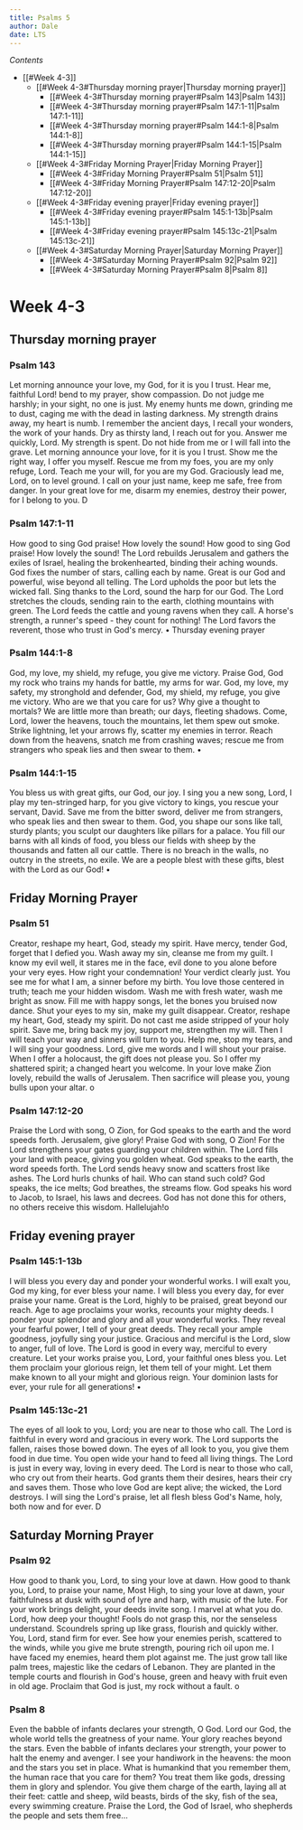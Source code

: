 ```yaml
---
title: Psalms 5
author: Dale
date: LTS
---
```


*Contents*
* [[#Week 4-3]]
    * [[#Week 4-3#Thursday morning prayer|Thursday morning prayer]]
        * [[#Week 4-3#Thursday morning prayer#Psalm 143|Psalm 143]]
        * [[#Week 4-3#Thursday morning prayer#Psalm 147:1-11|Psalm 147:1-11]]
        * [[#Week 4-3#Thursday morning prayer#Psalm 144:1-8|Psalm 144:1-8]]
        * [[#Week 4-3#Thursday morning prayer#Psalm 144:1-15|Psalm 144:1-15]]
    * [[#Week 4-3#Friday Morning Prayer|Friday Morning Prayer]]
        * [[#Week 4-3#Friday Morning Prayer#Psalm 51|Psalm 51]]
        * [[#Week 4-3#Friday Morning Prayer#Psalm 147:12-20|Psalm 147:12-20]]
    * [[#Week 4-3#Friday evening prayer|Friday evening prayer]]
        * [[#Week 4-3#Friday evening prayer#Psalm 145:1-13b|Psalm 145:1-13b]]
        * [[#Week 4-3#Friday evening prayer#Psalm 145:13c-21|Psalm 145:13c-21]]
    * [[#Week 4-3#Saturday Morning Prayer|Saturday Morning Prayer]]
        * [[#Week 4-3#Saturday Morning Prayer#Psalm 92|Psalm 92]]
        * [[#Week 4-3#Saturday Morning Prayer#Psalm 8|Psalm 8]]

# Week 4-3

## Thursday morning prayer

### Psalm 143

Let morning announce your love, my God, for it is you I trust.
Hear me, faithful Lord! bend to my prayer, show compassion.
Do not judge me harshly; in your sight, no one is just.
My enemy hunts me down, grinding me to dust, caging me with the dead in lasting darkness.
My strength drains away, my heart is numb.
I remember the ancient days, I recall your wonders, the work of your hands.
Dry as thirsty land, I reach out for you.
Answer me quickly, Lord.
My strength is spent.
Do not hide from me or I will fall into the grave.
Let morning announce your love, for it is you I trust.
Show me the right way, I offer you myself.
Rescue me from my foes, you are my only refuge, Lord.
Teach me your will, for you are my God.
Graciously lead me, Lord, on to level ground.
I call on your just name, keep me safe, free from danger.
In your great love for me, disarm my enemies, destroy their power, for I belong to you. D

### Psalm 147:1-11

How good to sing God praise!
How lovely the sound!
How good to sing God praise!
How lovely the sound!
The Lord rebuilds Jerusalem and gathers the exiles of Israel, healing the brokenhearted, binding their aching wounds.
God fixes the number of stars, calling each by name.
Great is our God and powerful, wise beyond all telling.
The Lord upholds the poor but lets the wicked fall.
Sing thanks to the Lord, sound the harp for our God.
The Lord stretches the clouds, sending rain to the earth, clothing mountains with green.
The Lord feeds the cattle and young ravens when they call.
A horse's strength, a runner's speed - they count for nothing!
The Lord favors the reverent, those who trust in God's mercy. •
Thursday evening prayer

### Psalm 144:1-8

God, my love, my shield, my refuge, you give me victory.
Praise God, God my rock who trains my hands for battle, my arms for war.
God, my love, my safety, my stronghold and defender, God, my shield, my refuge, you give me victory.
Who are we that you care for us?
Why give a thought to mortals?
We are little more than breath; our days, fleeting shadows.
Come, Lord, lower the heavens, touch the mountains, let them spew out smoke.
Strike lightning, let your arrows fly, scatter my enemies in terror.
Reach down from the heavens, snatch me from crashing waves; rescue me from strangers who speak lies
and then swear to them. •

### Psalm 144:1-15

You bless us with great gifts, our God, our joy.
I sing you a new song, Lord, I play my ten-stringed harp, for you give victory to kings, you rescue your servant, David.
Save me from the bitter sword, deliver me from strangers, who speak lies
and then swear to them.
God, you shape our sons like tall, sturdy plants; you sculpt our daughters like pillars for a palace.
You fill our barns with all kinds of food, you bless our fields with sheep by the thousands and fatten all our cattle.
There is no breach in the walls, no outcry in the streets, no exile.
We are a people blest with these gifts, blest with the Lord as our God! •

## Friday Morning Prayer

### Psalm 51

Creator, reshape my heart, God, steady my spirit.
Have mercy, tender God, forget that I defied you.
Wash away my sin, cleanse me from my guilt.
I know my evil well, it stares me in the face, evil done to you alone before your very eyes.
How right your condemnation!
Your verdict clearly just.
You see me for what I am, a sinner before my birth.
You love those centered in truth; teach me your hidden wisdom.
Wash me with fresh water, wash me bright as snow.
Fill me with happy songs,
let the bones you bruised now dance.
Shut your eyes to my sin, make my guilt disappear.
Creator, reshape my heart, God, steady my spirit.
Do not cast me aside stripped of your holy spirit.
Save me, bring back my joy, support me, strengthen my will.
Then I will teach your way and sinners will turn to you.
Help me, stop my tears, and I will sing your goodness.
Lord, give me words
and I will shout your praise.
When I offer a holocaust, the gift does not please you.
So I offer my shattered spirit; a changed heart you welcome.
In your love make Zion lovely, rebuild the walls of Jerusalem.
Then sacrifice will please you, young bulls upon your altar. o

### Psalm 147:12-20

Praise the Lord with song, O Zion, for God speaks to the earth and the word speeds forth.
Jerusalem, give glory!
Praise God with song, O Zion!
For the Lord strengthens your gates guarding your children within.
The Lord fills your land with peace, giving you golden wheat.
God speaks to the earth, the word speeds forth.
The Lord sends heavy snow and scatters frost like ashes.
The Lord hurls chunks of hail.
Who can stand such cold?
God speaks, the ice melts;
God breathes, the streams flow.
God speaks his word to Jacob, to Israel, his laws and decrees.
God has not done this for others, no others receive this wisdom.
Hallelujah!o

## Friday evening prayer

### Psalm 145:1-13b

I will bless you every day
and ponder your wonderful works.
I will exalt you, God my king, for ever bless your name.
I will bless you every day, for ever praise your name.
Great is the Lord, highly to be praised, great beyond our reach.
Age to age proclaims your works, recounts your mighty deeds.
I ponder your splendor and glory and all your wonderful works.
They reveal your fearful power, I tell of your great deeds.
They recall your ample goodness, joyfully sing your justice.
Gracious and merciful is the Lord, slow to anger, full of love.
The Lord is good in every way, merciful to every creature.
Let your works praise you, Lord, your faithful ones bless you.
Let them proclaim your glorious reign, let them tell of your might.
Let them make known to all your might and glorious reign.
Your dominion lasts for ever, your rule for all generations! •

### Psalm 145:13c-21

The eyes of all look to you, Lord; you are near to those who call.
The Lord is faithful in every word and gracious in every work.
The Lord supports the fallen, raises those bowed down.
The eyes of all look to you, you give them food in due time.
You open wide your hand to feed all living things.
The Lord is just in every way, loving in every deed.
The Lord is near to those who call, who cry out from their hearts.
God grants them their desires, hears their cry and saves them.
Those who love God are kept alive; the wicked, the Lord destroys.
I will sing the Lord's praise, let all flesh bless God's Name, holy, both now and for ever. D

## Saturday Morning Prayer

### Psalm 92

How good to thank you, Lord, to sing your love at dawn.
How good to thank you, Lord, to praise your name, Most High, to sing your love at dawn, your faithfulness at dusk with sound of lyre and harp, with music of the lute.
For your work brings delight, your deeds invite song.
I marvel at what you do.
Lord, how deep your thought!
Fools do not grasp this, nor the senseless understand.
Scoundrels spring up like grass, flourish and quickly wither.
You, Lord, stand firm for ever.
See how your enemies perish, scattered to the winds,
while you give me brute strength, pouring rich oil upon me.
I have faced my enemies, heard them plot against me.
The just grow tall like palm trees, majestic like the cedars of Lebanon.
They are planted in the temple courts and flourish in God's house, green and heavy with fruit even in old age.
Proclaim that God is just, my rock without a fault. o

### Psalm 8

Even the babble of infants declares your strength, O God.
Lord our God, the whole world tells the greatness of your name.
Your glory reaches beyond the stars.
Even the babble of infants declares your strength, your power to halt the enemy and avenger.
I see your handiwork in the heavens:
the moon and the stars you set in place.
What is humankind that you remember them, the human race
that you care for them?
You treat them like gods, dressing them in glory and splendor.
You give them charge of the earth, laying all at their feet:
cattle and sheep, wild beasts,
birds of the sky, fish of the sea,
every swimming creature.
Praise the Lord, the God of Israel, who shepherds the people and sets them free...
